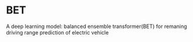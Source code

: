 # BET
A deep learning model: balanced ensemble transformer(BET) for remaning driving range prediction of electric vehicle
